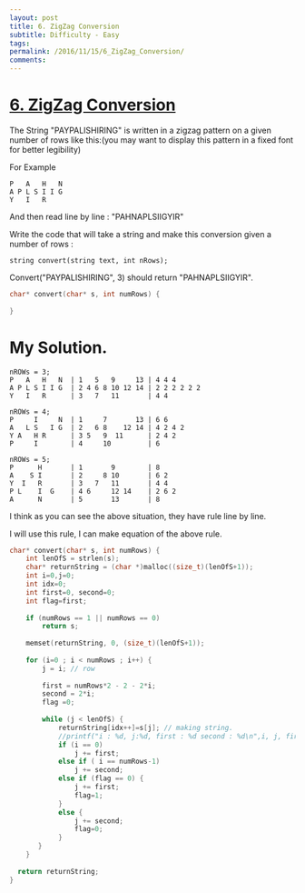```yaml
---
layout: post
title: 6. ZigZag Conversion
subtitle: Difficulty - Easy
tags:
permalink: /2016/11/15/6_ZigZag_Conversion/
comments:
---
```


# [6. ZigZag Conversion](https://leetcode.com/problems/zigzag-conversion/) 

The String "PAYPALISHIRING" is written in a zigzag pattern on a given number of rows like this:(you may want to display this pattern in a fixed font for better legibility)

For Example

```
P   A   H   N
A P L S I I G
Y   I   R
```

And then read line by line : "PAHNAPLSIIGYIR"

Write the code that will take a string and make this conversion given a number of rows :

```
string convert(string text, int nRows);
```

Convert("PAYPALISHIRING", 3) should return "PAHNAPLSIIGYIR".

```c
char* convert(char* s, int numRows) {
    
}
```

# My Solution. 

```
nROWs = 3; 
P   A   H   N  | 1   5   9     13 | 4 4 4    
A P L S I I G  | 2 4 6 8 10 12 14 | 2 2 2 2 2 2
Y   I   R      | 3   7   11       | 4 4
```
```
nROWs = 4;
P     I     N  | 1     7       13 | 6 6
A   L S   I G  | 2   6 8    12 14 | 4 2 4 2   
Y A   H R      | 3 5   9  11      | 2 4 2
P     I        | 4     10         | 6
```
```
nROWs = 5;
P      H       | 1       9        | 8
A    S I       | 2     8 10       | 6 2
Y  I   R       | 3   7   11       | 4 4
P L    I  G    | 4 6     12 14    | 2 6 2
A      N       | 5       13       | 8
```

 I think as you can see the above situation, they have rule line by line.

 I will use this rule, I can make equation of the above rule. 
 
 
```c
char* convert(char* s, int numRows) {
    int lenOfS = strlen(s);
    char* returnString = (char *)malloc((size_t)(lenOfS+1));
    int i=0,j=0;
    int idx=0;
    int first=0, second=0;
    int flag=first;
    
    if (numRows == 1 || numRows == 0)
        return s;
    
    memset(returnString, 0, (size_t)(lenOfS+1));
    
    for (i=0 ; i < numRows ; i++) {
        j = i; // row
        
        first = numRows*2 - 2 - 2*i;
        second = 2*i;
        flag =0;
        
        while (j < lenOfS) {  
            returnString[idx++]=s[j]; // making string. 
            //printf("i : %d, j:%d, first : %d second : %d\n",i, j, first, second);
            if (i == 0)
                j += first;
            else if ( i == numRows-1)
                j += second;
            else if (flag == 0) {
                j += first;
                flag=1;
            }
            else {
                j += second;
                flag=0;
            }  
       }
    }
    
  return returnString;  
}
```


